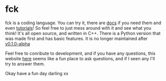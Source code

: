 # fck
fck is a coding language. You can try it, there are [docs](https://RosiePuddles.github.io/fck/docs) if you need them and even [tutorials](https://rosiepuddles.github.io/fck/tutorial)! So feel free to just mess around with it and see what you think! It's all open source, and written in C++. There is a Python version that was made first and has basic features. It is no longer maintained after [v0.1.0-alpha](https://github.com/RosiePuddles/fck/releases/tag/untagged-800eecca79048ecfdc41)

Feel free to conribute to development, and if you have any questions, this website [here](https://github.com/RosiePuddles/fck/discussions) seems like a fun place to ask questions, and if I seen any I'll try to answer them.

Okay have a fun day darling xx
